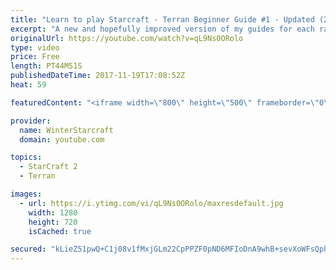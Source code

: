 ```yaml
---
title: "Learn to play Starcraft - Terran Beginner Guide #1 - Updated (2017 LOTV)"
excerpt: "A new and hopefully improved version of my guides for each race where I go over as many basics as possible while doing it live :)  I strongly believe that a super structured guide style is not very helpful compared to watching/playing the game actively.  Feedback is greatly appreciated. -- Watch live"
originalUrl: https://youtube.com/watch?v=qL9Ns0ORolo
type: video
price: Free
length: PT44M51S
publishedDateTime: 2017-11-19T17:08:52Z
heat: 59

featuredContent: "<iframe width=\"800\" height=\"500\" frameborder=\"0\" src=\"https://www.youtube.com/embed/qL9Ns0ORolo\" allow=\"accelerometer; autoplay; encrypted-media; gyroscope; picture-in-picture\" allowfullscreen></iframe>"

provider:
  name: WinterStarcraft
  domain: youtube.com

topics:
  - StarCraft 2
  - Terran

images:
  - url: https://i.ytimg.com/vi/qL9Ns0ORolo/maxresdefault.jpg
    width: 1280
    height: 720
    isCached: true

secured: "kLieZ51pwQ+C1j08v1fMxjGLm22CpPPZF0pND6MFIoDnA9whB+sevXoWFsQphcsCHmEJu4agOc0X5bgShHKCq6s9VAAlejs30h21hbvP5G4kai3TjegPOt5EpCT4DAtmftZK1KXlSQgBYKwojL6hjJQRnqWG4Vygd83y/zyMEFXY5KZKcE8LlKIXSmzPhDtGBykzWnxFL/ghWDUsfBkNn2HCG2vEpagQ9Wqfm/Z+kMTTvcWyVlJIAW/4OLdpP4v3yiUvfpYfaXau9keqSmeLUwDczOcGPrOtWfnig4cbZoPRrrdHhs+Yida2YIvJee76I28Hm8KosInU0SBqsZKJH7WdiS5wlAwHVPNFX+FUpM31vDpquhWEEOTX4trgUYPSuyrskiXE1r/KrIc+WGet87+Je2MBxYKIKWI/GNalHmWaKmGT7GSYc2W1VEbdo7pg;BZG7iAVvJOry6yeBTqlIOA=="
---
```


